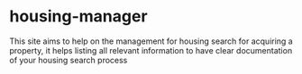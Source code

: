 # housing-manager
This site aims to help on the management for housing search for acquiring a property, it helps listing all relevant information to have clear documentation of your housing search process
